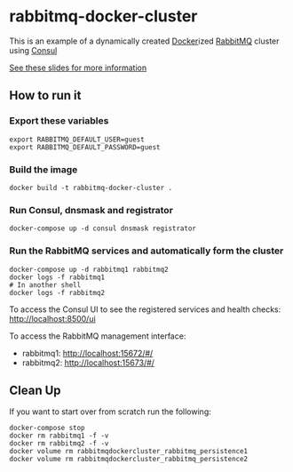 # rabbitmq-docker-cluster

This is an example of a dynamically created [Docker](https://www.docker.com/)ized [RabbitMQ](https://www.rabbitmq.com/) cluster using [Consul](https://www.consul.io/)

[See these slides for more information](https://github.com/DockerOttawaMeetup/Slides/tree/master/2016-08-31-Rabbitmq-Docker-Cluster)

## How to run it

### Export these variables
```shell
export RABBITMQ_DEFAULT_USER=guest
export RABBITMQ_DEFAULT_PASSWORD=guest
```

### Build the image
```shell
docker build -t rabbitmq-docker-cluster .
```

### Run Consul, dnsmask and registrator
```shell
docker-compose up -d consul dnsmask registrator
```

### Run the RabbitMQ services and automatically form the cluster
```shell
docker-compose up -d rabbitmq1 rabbitmq2
docker logs -f rabbitmq1
# In another shell
docker logs -f rabbitmq2
```

To access the Consul UI to see the registered services and health checks:
[http://localhost:8500/ui](http://localhost:8500/ui)

To access the RabbitMQ management interface:
- rabbitmq1: [http://localhost:15672/#/](http://localhost:15672/#/)
- rabbitmq2: [http://localhost:15673/#/](http://localhost:15673/#/)

## Clean Up
If you want to start over from scratch run the following:
```
docker-compose stop
docker rm rabbitmq1 -f -v
docker rm rabbitmq2 -f -v
docker volume rm rabbitmqdockercluster_rabbitmq_persistence1
docker volume rm rabbitmqdockercluster_rabbitmq_persistence2
```
